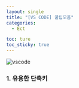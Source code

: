 ```yaml
---
layout: single
title: "[VS CODE] 꿀팁모음"
categories:
  - Ect

toc: ture
toc_sticky: true
---
```


<!-- 위는 머릿말임 아래부터 포스트 본문 -->

![vscode](https://img1.daumcdn.net/thumb/R1280x0/?scode=mtistory2&fname=https%3A%2F%2Fblog.kakaocdn.net%2Fdn%2FpRvE0%2FbtqB11hx6Uo%2FILs5NBstal9wTmYwypSEyk%2Fimg.png)

### 1. 유용한 단축키

